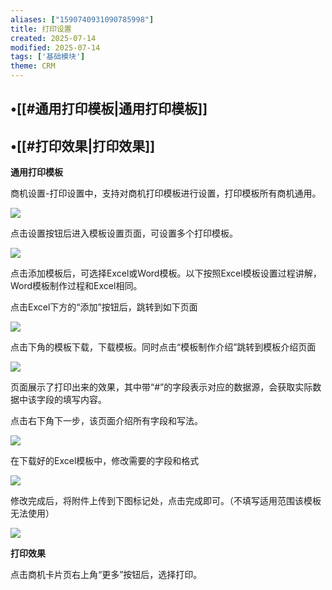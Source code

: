 ```yaml
---
aliases: ["1590740931090785998"]
title: 打印设置
created: 2025-07-14
modified: 2025-07-14
tags: ['基础模块']
theme: CRM
---
```


## •[[#通用打印模板|通用打印模板]]

## •[[#打印效果|打印效果]]

**通用打印模板**

商机设置-打印设置中，支持对商机打印模板进行设置，打印模板所有商机通用。

![](https://myhelpdoc.oss-cn-heyuan.aliyuncs.com/mdimages/384b53d3bfa446eeece7302cc6e6ef4b.jpg)

点击设置按钮后进入模板设置页面，可设置多个打印模板。

![](https://myhelpdoc.oss-cn-heyuan.aliyuncs.com/mdimages/460be76ffdbe5f1e19b6d9813ba3b591.jpg)

点击添加模板后，可选择Excel或Word模板。以下按照Excel模板设置过程讲解，Word模板制作过程和Excel相同。

点击Excel下方的“添加”按钮后，跳转到如下页面

![](https://myhelpdoc.oss-cn-heyuan.aliyuncs.com/mdimages/6c22cd3e9f6a52f1994bb623e8512e12.jpg)

点击下角的模板下载，下载模板。同时点击“模板制作介绍”跳转到模板介绍页面

![](https://myhelpdoc.oss-cn-heyuan.aliyuncs.com/mdimages/58acd5c4cc68bbdd75d6cb17b19fec63.jpg)

页面展示了打印出来的效果，其中带“#”的字段表示对应的数据源，会获取实际数据中该字段的填写内容。

点击右下角下一步，该页面介绍所有字段和写法。

![](https://myhelpdoc.oss-cn-heyuan.aliyuncs.com/mdimages/79e4333d92b5b964695dcf99e96119dc.jpg)

在下载好的Excel模板中，修改需要的字段和格式

![](https://myhelpdoc.oss-cn-heyuan.aliyuncs.com/mdimages/f8e4434bd07a4b080b3e6b434dbc3e90.jpg)

修改完成后，将附件上传到下图标记处，点击完成即可。（不填写适用范围该模板无法使用）

![](https://myhelpdoc.oss-cn-heyuan.aliyuncs.com/mdimages/9182d6a723c5a183487b1a866f7cec31.jpg)

**打印效果**

点击商机卡片页右上角“更多”按钮后，选择打印。

